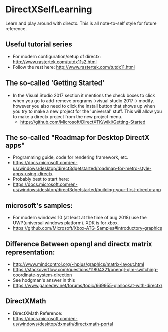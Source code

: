 # DirectXSelfLearning
Learn and play around with directx. This is all note-to-self style for future reference.

## Useful tutorial series
* For modern configuration/setup of directx:
http://www.rastertek.com/tutdx11s2.html
* Follow the rest here:
http://www.rastertek.com/tutdx11.html

## The so-called 'Getting Started'
* In the Visual Studio 2017 section it mentions the check boxes to click when you go to add-remove programs->visual studio 2017-> modify. however you also need to click the install button that shows up when you try to make a new project for the 'universal' stuff. This will allow you to make a directx project from the new project menu. 
   * https://github.com/Microsoft/DirectXTK/wiki/Getting-Started


## The so-called "Roadmap for Desktop DirectX apps"
* Programming guide, code for rendering framework, etc.
 * https://docs.microsoft.com/en-us/windows/desktop/direct3dgetstarted/roadmap-for-metro-style-apps-using-directx
* Probably best to start here:
 * https://docs.microsoft.com/en-us/windows/desktop/direct3dgetstarted/building-your-first-directx-app

## microsoft's samples:
* For modern windows 10 (at least at the time of aug 2018) use the UWP(universal windows platform). XDK is for xbox.
 * https://github.com/Microsoft/Xbox-ATG-Samples#introductory-graphics

## Difference Between opengl and directx matrix representation:
* http://www.mindcontrol.org/~hplus/graphics/matrix-layout.html
* https://stackoverflow.com/questions/11804321/opengl-glm-switching-coordinate-system-direction
* See hodgman's answer in this
 * https://www.gamedev.net/forums/topic/669955-glmlookat-with-directx/

## DirectXMath 
* DirectXMath Reference:
 * https://docs.microsoft.com/en-us/windows/desktop/dxmath/directxmath-portal


